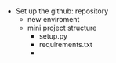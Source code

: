 #

- Set up the github: repository
    - new enviroment
    - mini project structure
        - setup.py
        - requirements.txt
        - 
    